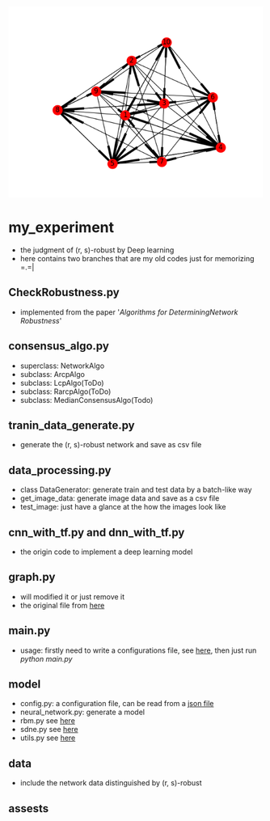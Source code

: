 ![TEST](./assets/result1.png)
# my_experiment
- the judgment of (r, s)-robust by Deep learning
- here contains two branches that are my old codes just for memorizing =.=|
## CheckRobustness.py
- implemented from the paper '*Algorithms for DeterminingNetwork Robustness*'
## consensus_algo.py
- superclass: NetworkAlgo
- subclass: ArcpAlgo
- subclass: LcpAlgo(ToDo)
- subclass: RarcpAlgo(ToDo)
- subclass: MedianConsensusAlgo(Todo)

## tranin_data_generate.py
- generate the (r, s)-robust network and save as csv file
## data_processing.py
- class DataGenerator: generate train and test data by a batch-like way
- get_image_data: generate image data and save as a csv file
- test_image: just have a glance at the how the images look like
## cnn_with_tf.py and dnn_with_tf.py
- the origin code to implement a deep learning model
## graph.py
- will modified it or just remove it
- the original file from [here](https://github.com/suanrong/SDNE/blob/master/graph.py)
## main.py
- usage: firstly need to write a configurations file, see [here](https://github.com/Giuliao/my_experiment/blob/master/data/configurations/README.md), 
then just run *python main.py*

## model
- config.py: a configuration file, can be read from a [json file](https://github.com/Giuliao/my_experiment/tree/master/data/configurations)
- neural_network.py: generate a model
- rbm.py see [here](https://gist.github.com/blackecho/db85fab069bd2d6fb3e7)
- sdne.py see [here](https://github.com/suanrong/SDNE/blob/master/model/sdne.py)
- utils.py see [here](https://gist.github.com/blackecho/db85fab069bd2d6fb3e7)

## data
- include the network data distinguished by (r, s)-robust

## assests
 


